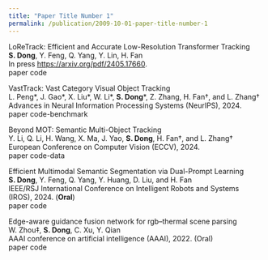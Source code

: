 ```yaml
---
title: "Paper Title Number 1"
permalink: /publication/2009-10-01-paper-title-number-1
---
```


LoReTrack: Efficient and Accurate Low-Resolution Transformer Tracking <br>
**S. Dong**, Y. Feng, Q. Yang, Y. Lin, H. Fan <br>
In press https://arxiv.org/pdf/2405.17660. <br>
paper   code <br>

VastTrack: Vast Category Visual Object Tracking <br>
L. Peng*, J. Gao*, X. Liu*, W. Li*, **S. Dong***, Z. Zhang, H. Fan†, and L. Zhang† <br>
Advances in Neural Information Processing Systems (NeurIPS), 2024. <br>
paper   code-benchmark <br>

Beyond MOT: Semantic Multi-Object Tracking <br>
Y. Li, Q. Li, H. Wang, X. Ma, J. Yao, **S. Dong**, H. Fan†, and L. Zhang† <br>
European Conference on Computer Vision (ECCV), 2024. <br>
paper   code-data <br>

Efficient Multimodal Semantic Segmentation via Dual-Prompt Learning <br>
**S. Dong**, Y. Feng, Q. Yang, Y. Huang, D. Liu, and H. Fan <br>
IEEE/RSJ International Conference on Intelligent Robots and Systems (IROS), 2024. (**Oral**) <br>
paper   code <br>

Edge-aware guidance fusion network for rgb–thermal scene parsing <br>
W. Zhou‡, **S. Dong**, C. Xu, Y. Qian <br>
AAAI conference on artificial intelligence (AAAI), 2022. (Oral) <br>
paper  code <br>

